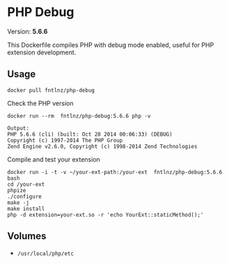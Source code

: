 # PHP Debug
Version: **5.6.6**

This Dockerfile compiles PHP with debug mode enabled, useful for PHP extension development.


## Usage

```
docker pull fntlnz/php-debug
```

Check the PHP version

```
docker run --rm  fntlnz/php-debug:5.6.6 php -v

Output:
PHP 5.6.6 (cli) (built: Oct 28 2014 00:06:33) (DEBUG)
Copyright (c) 1997-2014 The PHP Group
Zend Engine v2.6.0, Copyright (c) 1998-2014 Zend Technologies
```


Compile and test your extension

```
docker run -i -t -v ~/your-ext-path:/your-ext  fntlnz/php-debug:5.6.6 bash
cd /your-ext
phpize
./configure
make -j
make install
php -d extension=your-ext.so -r 'echo YourExt::staticMethod();'
```

## Volumes
- `/usr/local/php/etc`
